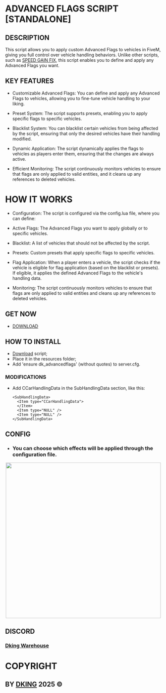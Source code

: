 # ADVANCED FLAGS SCRIPT [STANDALONE]

## DESCRIPTION

This script allows you to apply custom Advanced Flags to vehicles in FiveM, giving you full control over vehicle handling behaviors. Unlike other scripts, such as [SPEED GAIN FIX](https://github.com/Dking07/fivem-speed-gain-fix), this script enables you to define and apply any Advanced Flags you want.

## KEY FEATURES

* Customizable Advanced Flags: You can define and apply any Advanced Flags to vehicles, allowing you to fine-tune vehicle handling to your liking.

* Preset System: The script supports presets, enabling you to apply specific flags to specific vehicles.

* Blacklist System: You can blacklist certain vehicles from being affected by the script, ensuring that only the desired vehicles have their handling modified.

* Dynamic Application: The script dynamically applies the flags to vehicles as players enter them, ensuring that the changes are always active.

* Efficient Monitoring: The script continuously monitors vehicles to ensure that flags are only applied to valid entities, and it cleans up any references to deleted vehicles.

# HOW IT WORKS

* Configuration: The script is configured via the config.lua file, where you can define:

* Active Flags: The Advanced Flags you want to apply globally or to specific vehicles.

* Blacklist: A list of vehicles that should not be affected by the script.

* Presets: Custom presets that apply specific flags to specific vehicles.

* Flag Application: When a player enters a vehicle, the script checks if the vehicle is eligible for flag application (based on the blacklist or presets). If eligible, it applies the defined Advanced Flags to the vehicle's handling data.

* Monitoring: The script continuously monitors vehicles to ensure that flags are only applied to valid entities and cleans up any references to deleted vehicles.

## GET NOW

* [DOWNLOAD](https://dking.tebex.io/package/6695029)

## HOW TO INSTALL

* [Download](https://keymaster.fivem.net/asset-grants) script;
* Place it in the resources folder;
* Add 'ensure dk_advancedflags' (without quotes) to server.cfg.

### MODIFICATIONS

* Add CCarHandlingData in the SubHandlingData section, like this:
  ```
  <SubHandlingData>
    <Item type="CCarHandlingData">
    </Item>
    <Item type="NULL" />
    <Item type="NULL" />
  </SubHandlingData>
  ```

## CONFIG

* ### You can choose which effects will be applied through the configuration file.
<div align="center">
<img src="https://github.com/Dking07/fivem-backup/blob/main/My%20Scripts/Advanced%20Flags/config.png" width="500px" />
</div>

## DISCORD

### [Dking Warehouse](https://discord.gg/Rw6vjcXspG)

# COPYRIGHT

## BY [DKING](https://github.com/Dking07) 2025 ©